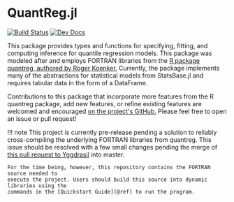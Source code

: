 # QuantReg.jl
[![Build Status](https://travis-ci.org/fogarty-ben/QuantReg.jl.png?branch=master)](https://travis-ci.org/{ORG-or-USERNAME}/{REPO-NAME})
[![Dev Docs](https://img.shields.io/badge/docs-dev-blue.svg)](https://fogarty-ben.github.io/QuantReg.jl/dv)

This package provides types and functions for specifying, fitting, and computing inference
for quantile regression models. This package was modeled after and employs FORTRAN libraries
from the [R package quantreg, authored by Roger Koenker.](https://cran.r-project.org/web/packages/quantreg/index.html) 
Currently, the package implements many of the abstractions for statistical models from 
StatsBase.jl and requires tabular data in the form of a DataFrame.

Contributions to this package that incorporate more features from the R quantreg package,
add new features, or refine existing features are welcomed and encouraged
[on the project's GitHub.](https://github.com/fogarty-ben/QuantReg.jl) Please feel free to
open an issue or pull request!

!!! note
    This project is currently pre-release pending a solution to reliably cross-compiling
    the underlying FORTRAN libraries from quantreg. This issue should be resolved with a
    few small changes pending the merge of
    [this pull request to Yggdrasil](https://github.com/JuliaPackaging/Yggdrasil/pull/683)
    into master.
    
    For the time being, however, this repository contains the FORTRAN source needed to
    execute the project. Users should build this source into dynamic libraries using the
    commands in the [Quickstart Guide](@ref) to run the program.
